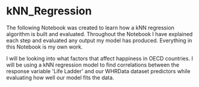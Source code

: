 # kNN_Regression
The following Notebook was created to learn how a kNN regression algorithm is built and evaluated. Throughout the Notebook I have explained each step and evaluated any output my model has produced. Everything in this Notebook is my own work.

I will be looking into what factors that affect happiness in OECD countries. I will be using a kNN regression model to find correlations between the response variable 'Life Ladder' and our WHRData dataset predictors while evaluating how well our model fits the data.
